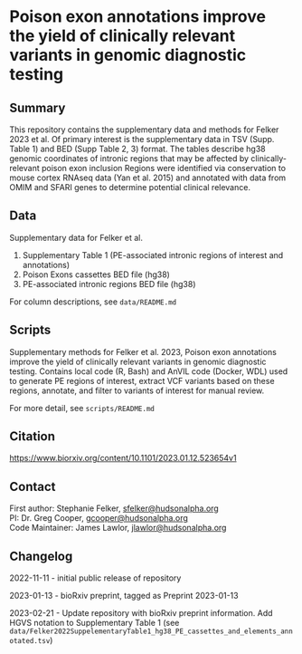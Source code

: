 # Poison exon annotations improve the yield of clinically relevant variants in genomic diagnostic testing

## Summary
This repository contains the supplementary data and methods for Felker 2023 et al. Of primary interest is the supplementary data in TSV (Supp. Table 1) and BED (Supp Table 2, 3) format. The tables describe hg38 genomic coordinates of intronic regions that may be affected by 
clinically-relevant poison exon inclusion Regions were identified via conservation to mouse cortex RNAseq data (Yan et al. 2015) and annotated with data from OMIM and SFARI genes to determine potential clinical relevance.

## Data

Supplementary data for Felker et al.
1. Supplementary Table 1 (PE-associated intronic regions of interest and annotations)
2. Poison Exons cassettes BED file (hg38)
3. PE-associated intronic regions BED file (hg38) 

For column descriptions, see `data/README.md`

## Scripts
Supplementary methods for Felker et al. 2023, Poison exon annotations improve the yield of clinically relevant variants in genomic diagnostic testing.
Contains local code (R, Bash) and AnVIL code (Docker, WDL) used to generate PE regions of interest, extract VCF variants based on these regions, annotate, and filter to variants of interest for manual review.

For more detail, see `scripts/README.md`

## Citation

https://www.biorxiv.org/content/10.1101/2023.01.12.523654v1

## Contact

First author: Stephanie Felker, sfelker@hudsonalpha.org  
PI: Dr. Greg Cooper, gcooper@hudsonalpha.org  
Code Maintainer: James Lawlor, jlawlor@hudsonalpha.org  

## Changelog

2022-11-11 - initial public release of repository

2023-01-13 - bioRxiv preprint, tagged as Preprint 2023-01-13

2023-02-21 - Update repository with bioRxiv preprint information. Add HGVS notation to Supplementary Table 1 (see `data/Felker2022SuppelementaryTable1_hg38_PE_cassettes_and_elements_annotated.tsv`)
